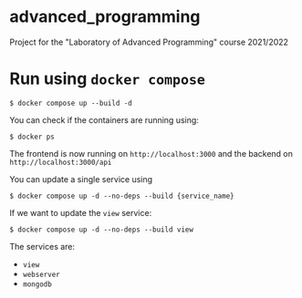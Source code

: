 # advanced_programming
Project for the "Laboratory of Advanced Programming" course 2021/2022

# Run using `docker compose`
```
$ docker compose up --build -d
```
You can check if the containers are running using:
```
$ docker ps
```
The frontend is now running on `http://localhost:3000` and the backend on `http://localhost:3000/api`

You can update a single service using
```
$ docker compose up -d --no-deps --build {service_name}
```
If we want to update the `view` service:
```
$ docker compose up -d --no-deps --build view
```
The services are:
* `view`
* `webserver`
* `mongodb`